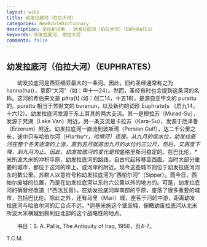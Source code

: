 ```yaml
---
layout: wiki
title: 幼发拉底河（伯拉大河）
categories: NewBibleDictionary
description: 圣经新词典 - 幼发拉底河（伯拉大河）（EUPHRATES）
keywords: 幼发拉底河, 伯拉大河
comments: false
---
```


## 幼发拉底河（伯拉大河）（EUPHRATES）

　　幼发拉底河是西亚细亚最大的一条河。因此，旧约圣经通常称之为 hanna{ha{r，意即“大河”（如：申十一24）。然而，圣经有时也会提到这条河的名称。这河的希伯来文是 p#ra{t[ (如：创二14，十五18)，是源自亚甲文的 purattu 的。purattu 相当于苏默文的 buranun，以及新约的词形 Euphrate{s （启九14，十六12）。幼发拉底河发源于东土耳其的两大支流。其一是穆拉苏（Murad-Su），发源于梵湖（Lake Van）附近。另一条支流是卡拉苏（Kara-Su），发源于厄泽鲁（Erzerum）附近。幼发拉底河一直流到波斯湾（Persian Gulf），达二千公里之长，途中只与哈伯尔河（H\a^bu^r，*哈博河）连接。从九月的低水位，幼发拉底河在整个冬天逐渐的上涨，直到五月就高出九月的水位约三公尺，然后，又再度下降，到九月为止。因此，幼发拉底河的变化是较*底格里斯河稳定的。在巴比伦，*米所波大米的冲积平原，幼发拉底河的路线，自古代起转移至西面。当时大部分重要的城市，都位于这河的岸上，或河岸的附近。现今这些城市则位于幼发拉底河河东的数公里。苏默人以意符号称幼发拉底河为“西帕尔河”（Sippar）。而今日，西帕尔废墟的位置，乃是在幼发拉底河以东约六公里以外的地方的。可是，幼发拉底河的确曾经改道（*西法瓦音）。在幼发拉底河岸南部的平原，座落了很多重要的城市，包括巴比伦。除此之外，还有马里（Mari）城，座茖于河的中游，距离幼发拉底河与哈伯尔河的汇合点不远。*迦基米施这个堡垒城，俯瞰幼废拉底河从北米所波大米横越到叙利亚北部的这个战略性的地点。

　　书目：S. A. Pallis, The Antiquity of Iraq, 1956，页4-7。

T.C.M.








